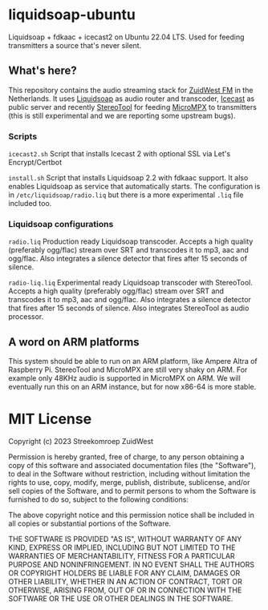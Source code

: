 # liquidsoap-ubuntu
Liquidsoap + fdkaac + icecast2 on Ubuntu 22.04 LTS. Used for feeding transmitters a source that's never silent.

## What's here?
This repository contains the audio streaming stack for [ZuidWest FM](https://www.zuidwestfm.nl/) in the Netherlands. It uses [Liquidsoap](https://www.liquidsoap.info) as audio router and transcoder, [Icecast](https://www.icecast.org) as public server and recently [StereoTool](https://www.thimeo.com/stereo-tool/) for feeding [MicroMPX](https://www.thimeo.com/micrompx/) to transmitters (this is still experimental and we are reporting some upstream bugs).

### Scripts
`icecast2.sh` Script that installs Icecast 2 with optional SSL via Let's Encrypt/Certbot

`install.sh` Script that installs Liquidsoap 2.2 with fdkaac support. It also enables Liquidsoap as service that automatically starts. The configuration is in `/etc/liquidsoap/radio.liq` but there is a more experimental `.liq` file included too.

### Liquidsoap configurations
`radio.liq` Production ready Liquidsoap transcoder. Accepts a high quality (preferably ogg/flac) stream over SRT and transcodes it to mp3, aac and ogg/flac. Also integrates a silence detector that fires after 15 seconds of silence.

`radio-liq.liq` Experimental ready Liquidsoap transcoder with StereoTool. Accepts a high quality (preferably ogg/flac) stream over SRT and transcodes it to mp3, aac and ogg/flac. Also integrates a silence detector that fires after 15 seconds of silence. Also integrates StereoTool as audio processor.

## A word on ARM platforms
This system should be able to run on an ARM platform, like Ampere Altra of Raspberry Pi. StereoTool and MicroMPX are still very shaky on ARM. For example only 48KHz audio is supported in MicroMPX on ARM. We will eventually run this on an ARM instance, but for now x86-64 is more stable.

# MIT License

Copyright (c) 2023 Streekomroep ZuidWest

Permission is hereby granted, free of charge, to any person obtaining a copy
of this software and associated documentation files (the "Software"), to deal
in the Software without restriction, including without limitation the rights
to use, copy, modify, merge, publish, distribute, sublicense, and/or sell
copies of the Software, and to permit persons to whom the Software is
furnished to do so, subject to the following conditions:

The above copyright notice and this permission notice shall be included in all
copies or substantial portions of the Software.

THE SOFTWARE IS PROVIDED "AS IS", WITHOUT WARRANTY OF ANY KIND, EXPRESS OR
IMPLIED, INCLUDING BUT NOT LIMITED TO THE WARRANTIES OF MERCHANTABILITY,
FITNESS FOR A PARTICULAR PURPOSE AND NONINFRINGEMENT. IN NO EVENT SHALL THE
AUTHORS OR COPYRIGHT HOLDERS BE LIABLE FOR ANY CLAIM, DAMAGES OR OTHER
LIABILITY, WHETHER IN AN ACTION OF CONTRACT, TORT OR OTHERWISE, ARISING FROM,
OUT OF OR IN CONNECTION WITH THE SOFTWARE OR THE USE OR OTHER DEALINGS IN THE
SOFTWARE.